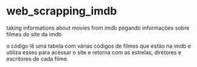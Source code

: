 # web_scrapping_imdb
 taking informations about movies from imdb
 pegando informações sobre filmes do site da imdb

 o código lê uma tabela com várias códigos de filmes que estão na imdb e utiliza esses para acessar
 o site e retorna com as estrelas, diretores e escritores de cada filme.
 
